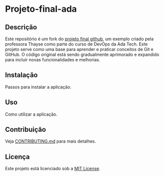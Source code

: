 # Projeto-final-ada

## Descrição

Este repositório é um fork do [projeto final github](https://github.com/jltdsjrdev/projeto-final-ada), um exemplo criado pela professora Thayse como parte do curso de DevOps da Ada Tech. Este projeto serve como uma base para aprender e praticar conceitos de Git e GitHub. O código original está sendo gradualmente aprimorado e expandido para incluir novas funcionalidades e melhorias.

## Instalação

Passos para instalar a aplicação.

## Uso

Como utilizar a aplicação.

## Contribuição

Veja [CONTRIBUTING.md](./CONTRIBUTING.md) para mais detalhes.

## Licença

Este projeto está licenciado sob a [MIT License](./LICENSE).
